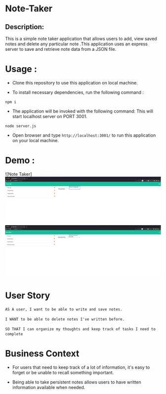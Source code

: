 # Note-Taker
## Description:
This is a simple note taker application that allows users to add, view saved notes and delete any particular note .This application uses an express server to save and retrieve note data from a JSON file.

# Usage :

* Clone this repository to use this application on local machine.

* To install necessary dependencies, run the following command :

```
npm i
```

* The application will be invoked with the following command: This will start localhost server on PORT 3001.

```
node server.js
```

* Open browser and type `http://localhost:3001/` to run this application on your local machine.


# Demo :
![Note Taker]
<img src="./demo/savingnotes.png">
<img src="./demo/viewnotes.png">


# User Story

```
AS A user, I want to be able to write and save notes.

I WANT to be able to delete notes I've written before.

SO THAT I can organize my thoughts and keep track of tasks I need to complete
```

# Business Context

* For users that need to keep track of a lot of information, it's easy to forget or be unable to recall something important. 

* Being able to take persistent notes allows users to have written information available when needed.

